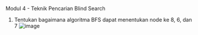 Modul 4 - Teknik Pencarian Blind Search

1. Tentukan bagaimana algoritma BFS dapat menentukan node ke 8, 6, dan 7
![image](https://github.com/cynthiarahma/cynthiarahma/assets/149099370/f9f4880e-8088-4309-9818-daa8303bec4b)

